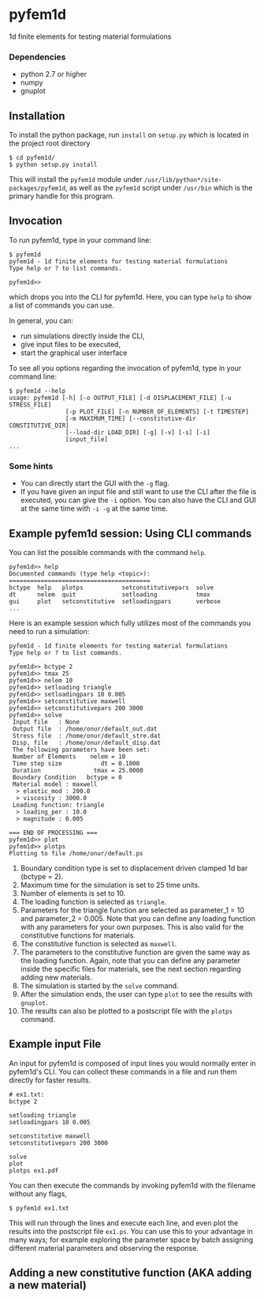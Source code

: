 # pyfem1d

1d finite elements for testing material formulations

### Dependencies

* python 2.7 or higher
* numpy
* gnuplot

## Installation

To install the python package, run `install` on `setup.py` which is located
in the project root directory

```
$ cd pyfem1d/
$ python setup.py install
```

This will install the `pyfem1d` module under `/usr/lib/python*/site-packages/pyfem1d`, as well as the `pyfem1d` script under `/usr/bin` which
is the primary handle for this program.

## Invocation

To run pyfem1d, type in your command line:

```
$ pyfem1d
pyfem1d - 1d finite elements for testing material formulations
Type help or ? to list commands.

pyfem1d>>
```

which drops you into the CLI for pyfem1d. Here, you can type `help` to show a list of commands you can use.

In general, you can:

* run simulations directly inside the CLI,
* give input files to be executed,
* start the graphical user interface

To see all you options regarding the invocation of pyfem1d, type in your command line:

```
$ pyfem1d --help
usage: pyfem1d [-h] [-o OUTPUT_FILE] [-d DISPLACEMENT_FILE] [-u STRESS_FILE]
                [-p PLOT_FILE] [-n NUMBER_OF_ELEMENTS] [-t TIMESTEP]
                [-m MAXIMUM_TIME] [--constitutive-dir CONSTITUTIVE_DIR]
                [--load-dir LOAD_DIR] [-g] [-v] [-s] [-i]
                [input_file]
...
```
### Some hints

* You can directly start the GUI with the `-g` flag.
* If you have given an input file and still want to use the CLI after the file is executed, you can give the `-i` option. You can also have the CLI and GUI at the same time with `-i -g` at the same time.

## Example pyfem1d session: Using CLI commands

You can list the possible commands with the command `help`.
```
pyfem1d>> help
Documented commands (type help <topic>):
========================================
bctype  help   plotps           setconstitutivepars  solve  
dt      nelem  quit             setloading           tmax
gui     plot   setconstitutive  setloadingpars       verbose
...
```

Here is an example session which fully utilizes most of the commands you need to run a simulation:
```
pyfem1d - 1d finite elements for testing material formulations
Type help or ? to list commands.

pyfem1d>> bctype 2
pyfem1d>> tmax 25
pyfem1d>> nelem 10
pyfem1d>> setloading triangle
pyfem1d>> setloadingpars 10 0.005
pyfem1d>> setconstitutive maxwell
pyfem1d>> setconstitutivepars 200 3000
pyfem1d>> solve
 Input file   : None
 Output file  : /home/onur/default_out.dat
 Stress file  : /home/onur/default_stre.dat
 Disp. file   : /home/onur/default_disp.dat
 The following parameters have been set:
 Number of Elements    nelem = 10
 Time step size           dt = 0.1000
 Duration               tmax = 25.0000
 Boundary Condition   bctype = 0
 Material model : maxwell
  > elastic_mod : 200.0
  > viscosity : 3000.0
 Loading function: triangle
  > loading_per : 10.0
  > magnitude : 0.005

=== END OF PROCESSING ===
pyfem1d>> plot
pyfem1d>> plotps
Plotting to file /home/onur/default.ps
```

1. Boundary condition type is set to displacement driven clamped 1d bar (bctype = 2).
2. Maximum time for the simulation is set to 25 time units.
3. Number of elements is set to 10.
4. The loading function is selected as `triangle`.
5. Parameters for the triangle function are selected as parameter\_1 = 10 and parameter\_2 = 0.005. Note that you can define any loading function with any parameters for your own purposes. This is also valid for the constitutive functions for materials.
6. The constitutive function is selected as `maxwell`.
7. The parameters to the constitutive function are given the same way as the loading function. Again, note that you can define any parameter inside the specific files for materials, see the next section regarding adding new materials.
8. The simulation is started by the `solve` command.
9. After the simulation ends, the user can type `plot` to see the results with `gnuplot`.
10. The results can also be plotted to a postscript file with the `plotps` command.


## Example input File

An input for pyfem1d is composed of input lines you would normally enter in pyfem1d's CLI. You can collect these commands in a file and run them directly for faster results.
```
# ex1.txt:
bctype 2

setloading triangle
setloadingpars 10 0.005

setconstitutive maxwell
setconstitutivepars 200 3000

solve
plot
plotps ex1.pdf
```

You can then execute the commands by invoking pyfem1d with the filename without any flags,
```
$ pyfem1d ex1.txt
```
This will run through the lines and execute each line, and even plot the results into the postscript file `ex1.ps`. You can use this to your advantage in many ways; for example exploring the parameter space by batch assigning different material parameters and observing the response.

## Adding a new constitutive function (AKA adding a new material)
